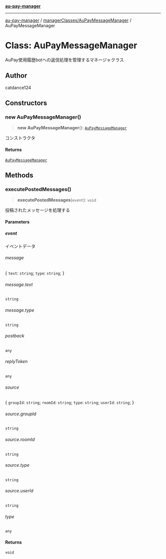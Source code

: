 [**au-pay-manager**](../../../README.md)

***

[au-pay-manager](../../../README.md) / [managerClasses/AuPayMessageManager](../README.md) / AuPayMessageManager

# Class: AuPayMessageManager

AuPay使用履歴botへの返信処理を管理するマネージャクラス

## Author

catdance124

## Constructors

### new AuPayMessageManager()

> **new AuPayMessageManager**(): [`AuPayMessageManager`](AuPayMessageManager.md)

コンストラクタ

#### Returns

[`AuPayMessageManager`](AuPayMessageManager.md)

## Methods

### executePostedMessages()

> **executePostedMessages**(`event`): `void`

投稿されたメッセージを処理する

#### Parameters

##### event

イベントデータ

###### message

\{ `text`: `string`; `type`: `string`; \}

###### message.text

`string`

###### message.type

`string`

###### postback

`any`

###### replyToken

`any`

###### source

\{ `groupId`: `string`; `roomId`: `string`; `type`: `string`; `userId`: `string`; \}

###### source.groupId

`string`

###### source.roomId

`string`

###### source.type

`string`

###### source.userId

`string`

###### type

`any`

#### Returns

`void`
